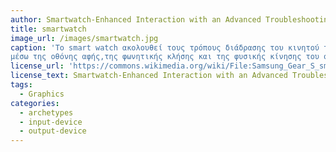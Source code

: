 ```yaml
---
author: Smartwatch-Enhanced Interaction with an Advanced Troubleshooting System for Industrial Machines 
title: smartwatch
image_url: /images/smartwatch.jpg
caption: 'Το smart watch ακολουθεί τους τρόπους διάδρασης του κινητού τηλέφωνου και είναι σε θέσει να δέχεται τις εντολές του χρήστη,
μέσω της οθόνης αφής,της φωνητικής κλήσης και της φυσικής κίνησης του σώματος.'
license_url: 'https://commons.wikimedia.org/wiki/File:Samsung_Gear_S_smartwatch_(15247466965).jpg'
license_text: Smartwatch-Enhanced Interaction with an Advanced Troubleshooting System for Industrial Machines
tags:
  - Graphics
categories:
  - archetypes 
  - input-device 
  - output-device 
---
```

